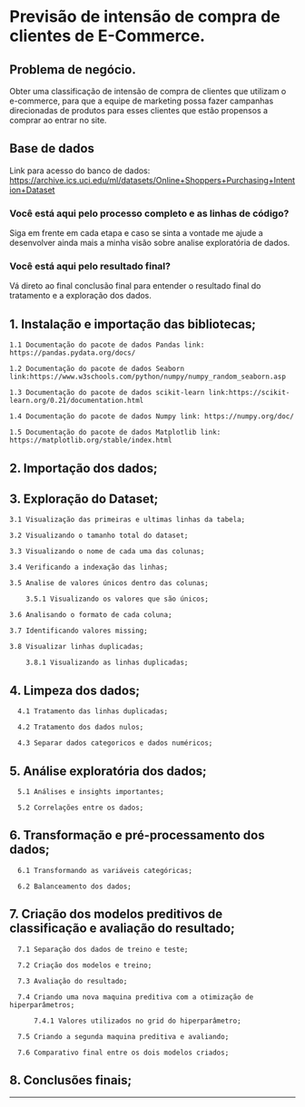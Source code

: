 <h1>
Previsão de intensão de compra de clientes de E-Commerce.
</h1>

## Problema de negócio.

Obter uma classificação de intensão de compra de clientes que utilizam o e-commerce, para que a equipe de marketing possa fazer campanhas direcionadas de produtos para esses clientes que estão propensos a comprar ao entrar no site.

 
## Base de dados

Link para acesso do banco de dados: https://archive.ics.uci.edu/ml/datasets/Online+Shoppers+Purchasing+Intention+Dataset


### Você está aqui pelo processo completo e as linhas de código?
Siga em frente em cada etapa e caso se sinta a vontade me ajude a desenvolver ainda mais a minha visão sobre analise exploratória de dados.

### Você está aqui pelo resultado final?
Vá direto ao final conclusão final para entender o resultado final do tratamento e a exploração dos dados.
    
    
  
<h2>
         1. Instalação e importação das bibliotecas;
</h2>
   
    
    1.1 Documentação do pacote de dados Pandas link: https://pandas.pydata.org/docs/

    1.2 Documentação do pacote de dados Seaborn link:https://www.w3schools.com/python/numpy/numpy_random_seaborn.asp

    1.3 Documentação do pacote de dados scikit-learn link:https://scikit-learn.org/0.21/documentation.html

    1.4 Documentação do pacote de dados Numpy link: https://numpy.org/doc/

    1.5 Documentação do pacote de dados Matplotlib link: https://matplotlib.org/stable/index.html
   
   
   

<h2>
        2. Importação dos dados;
</h2>




<h2>
        3. Exploração do Dataset; 
</h2>
   
    3.1 Visualização das primeiras e ultimas linhas da tabela;
    
    3.2 Visualizando o tamanho total do dataset;
    
    3.3 Visualizando o nome de cada uma das colunas;
    
    3.4 Verificando a indexação das linhas;
    
    3.5 Analise de valores únicos dentro das colunas;
    
        3.5.1 Visualizando os valores que são únicos;
    
    3.6 Analisando o formato de cada coluna;

    3.7 Identificando valores missing;
    
    3.8 Visualizar linhas duplicadas;
    
        3.8.1 Visualizando as linhas duplicadas;    
   
<h2>
     4. Limpeza dos dados;
</h2>
     
      4.1 Tratamento das linhas duplicadas;
      
      4.2 Tratamento dos dados nulos;
      
      4.3 Separar dados categoricos e dados numéricos;
      
<h2>
     5. Análise exploratória dos dados;
</h2>

      5.1 Análises e insights importantes;
      
      5.2 Correlações entre os dados;

<h2>
     6. Transformação e pré-processamento dos dados;
</h2>


      6.1 Transformando as variáveis categóricas;
      
      6.2 Balanceamento dos dados;



<h2>
     7. Criação dos modelos preditivos de classificação e avaliação do resultado;
</h2>


      7.1 Separação dos dados de treino e teste;
      
      7.2 Criação dos modelos e treino;
      
      7.3 Avaliação do resultado;
      
      7.4 Criando uma nova maquina preditiva com a otimização de hiperparâmetros;
      
          7.4.1 Valores utilizados no grid do hiperparâmetro;
          
      7.5 Criando a segunda maquina preditiva e avaliando;
      
      7.6 Comparativo final entre os dois modelos criados; 
      

<h2>
     8. Conclusões finais;
</h2>


___
